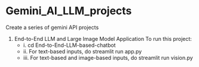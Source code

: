 # Gemini_AI_LLM_projects
Create a series of gemini API projects

1. End-to-End LLM and Large Image Model Application
   To run this project:
   - i. cd End-to-End-LLM-based-chatbot
   - ii. For text-based inputs, do streamlit run app.py
   - iii. For text-based and image-based inputs, do streamlit run vision.py